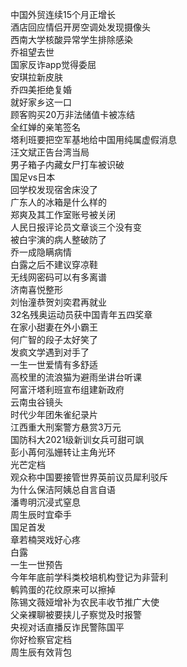 中国外贸连续15个月正增长  
酒店回应情侣开房空调处发现摄像头  
西南大学核酸异常学生排除感染  
乔祖望去世  
国家反诈app觉得委屈  
安琪拉新皮肤  
乔四美拒绝复婚  
就好家乡这一口  
顾客购买20万非法储值卡被冻结  
全红婵的亲笔签名  
塔利班要把空军基地给中国用纯属虚假消息  
汪文斌正告台湾当局  
男子箱子内藏女尸打车被识破  
国足vs日本  
回学校发现宿舍床没了  
广东人的冰箱是什么样的  
郑爽及其工作室账号被关闭  
人民日报评论员文章谈三个没有变  
被白宇演的病人整破防了  
乔一成隐瞒病情  
白露之后不建议穿凉鞋  
无线网密码可以有多离谱  
济南喜悦整形  
刘怡潼恭贺刘奕君再就业  
32名残奥运动员获中国青年五四奖章  
在家小甜妻在外小霸王  
何广智的段子太好笑了  
发疯文学遇到对手了  
一生一世爱情有多舒适  
高校里的流浪猫为避雨坐讲台听课  
阿富汗塔利班宣布组建新政府  
云南虫谷镜头  
时代少年团朱雀纪录片  
江西重大刑案警方悬赏3万元  
国防科大2021级新训女兵可甜可飒  
彭小苒何泓姗转让主角光环  
光芒定档  
观众称中国要接管世界英前议员犀利驳斥  
为什么保洁阿姨总自言自语  
潘粤明沉浸式窒息  
周生辰时宜牵手  
国足首发  
章若楠哭戏好心疼  
白露  
一生一世预告  
今年年底前学科类校培机构登记为非营利  
鹌鹑蛋的花纹原来可以擦掉  
陈锡文薇娅增补为农民丰收节推广大使  
父亲裸聊被要挟儿子察觉及时报警  
央视对话直播反诈民警陈国平  
你好检察官定档  
周生辰有效背包  
